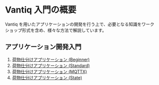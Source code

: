 # Vantiq 入門の概要

Vantiq を用いたアプリケーションの開発を行う上で、必要となる知識をワークショップ形式を含め、様々な方法で解説しています。

## アプリケーション開発入門

1. [荷物仕分けアプリケーション (Beginner)](./apps-boxsorter/boxsorter-beginner/readme.md)
1. [荷物仕分けアプリケーション (Standard)](./apps-boxsorter/boxsorter-standard/readme.md)
1. [荷物仕分けアプリケーション (MQTTX)](./apps-boxsorter/boxsorter-mqttx/readme.md)
1. [荷物仕分けアプリケーション (State)](./apps-boxsorter/boxsorter-state/readme.md)

